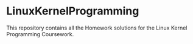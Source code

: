 # LinuxKernelProgramming
This repository contains all the Homework solutions for the Linux Kernel Programming Coursework.
